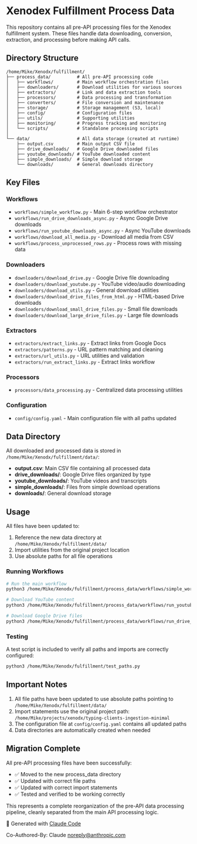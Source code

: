 # Xenodex Fulfillment Process Data

This repository contains all pre-API processing files for the Xenodex fulfillment system. These files handle data downloading, conversion, extraction, and processing before making API calls.

## Directory Structure

```
/home/Mike/Xenodx/fulfillment/
├── process_data/          # All pre-API processing code
│   ├── workflows/         # Main workflow orchestration files
│   ├── downloaders/       # Download utilities for various sources
│   ├── extractors/        # Link and data extraction tools
│   ├── processors/        # Data processing and transformation
│   ├── converters/        # File conversion and maintenance
│   ├── storage/           # Storage management (S3, local)
│   ├── config/            # Configuration files
│   ├── utils/             # Supporting utilities
│   ├── monitoring/        # Progress tracking and monitoring
│   └── scripts/           # Standalone processing scripts
│
└── data/                  # All data storage (created at runtime)
    ├── output.csv         # Main output CSV file
    ├── drive_downloads/   # Google Drive downloaded files
    ├── youtube_downloads/ # YouTube downloaded content
    ├── simple_downloads/  # Simple download storage
    └── downloads/         # General downloads directory
```

## Key Files

### Workflows
- `workflows/simple_workflow.py` - Main 6-step workflow orchestrator
- `workflows/run_drive_downloads_async.py` - Async Google Drive downloads
- `workflows/run_youtube_downloads_async.py` - Async YouTube downloads
- `workflows/download_all_media.py` - Download all media from CSV
- `workflows/process_unprocessed_rows.py` - Process rows with missing data

### Downloaders
- `downloaders/download_drive.py` - Google Drive file downloading
- `downloaders/download_youtube.py` - YouTube video/audio downloading
- `downloaders/download_utils.py` - General download utilities
- `downloaders/download_drive_files_from_html.py` - HTML-based Drive downloads
- `downloaders/download_small_drive_files.py` - Small file downloads
- `downloaders/download_large_drive_files.py` - Large file downloads

### Extractors
- `extractors/extract_links.py` - Extract links from Google Docs
- `extractors/patterns.py` - URL pattern matching and cleaning
- `extractors/url_utils.py` - URL utilities and validation
- `extractors/run_extract_links.py` - Extract links workflow

### Processors
- `processors/data_processing.py` - Centralized data processing utilities

### Configuration
- `config/config.yaml` - Main configuration file with all paths updated

## Data Directory

All downloaded and processed data is stored in `/home/Mike/Xenodx/fulfillment/data/`:
- **output.csv**: Main CSV file containing all processed data
- **drive_downloads/**: Google Drive files organized by type
- **youtube_downloads/**: YouTube videos and transcripts
- **simple_downloads/**: Files from simple download operations
- **downloads/**: General download storage

## Usage

All files have been updated to:
1. Reference the new data directory at `/home/Mike/Xenodx/fulfillment/data/`
2. Import utilities from the original project location
3. Use absolute paths for all file operations

### Running Workflows

```bash
# Run the main workflow
python3 /home/Mike/Xenodx/fulfillment/process_data/workflows/simple_workflow.py

# Download YouTube content
python3 /home/Mike/Xenodx/fulfillment/process_data/workflows/run_youtube_downloads_async.py

# Download Google Drive files
python3 /home/Mike/Xenodx/fulfillment/process_data/workflows/run_drive_downloads_async.py
```

### Testing

A test script is included to verify all paths and imports are correctly configured:

```bash
python3 /home/Mike/Xenodx/fulfillment/test_paths.py
```

## Important Notes

1. All file paths have been updated to use absolute paths pointing to `/home/Mike/Xenodx/fulfillment/data/`
2. Import statements use the original project path: `/home/Mike/projects/xenodx/typing-clients-ingestion-minimal`
3. The configuration file at `config/config.yaml` contains all updated paths
4. Data directories are automatically created when needed

## Migration Complete

All pre-API processing files have been successfully:
- ✅ Moved to the new process_data directory
- ✅ Updated with correct file paths
- ✅ Updated with correct import statements
- ✅ Tested and verified to be working correctly

This represents a complete reorganization of the pre-API data processing pipeline, cleanly separated from the main API processing logic.

🤖 Generated with [Claude Code](https://claude.ai/code)

Co-Authored-By: Claude <noreply@anthropic.com>